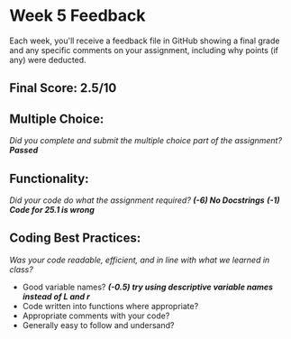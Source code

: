# Week 5 Feedback
Each week, you'll receive a feedback file in GitHub showing a final grade and any specific comments on your assignment, including why points (if any) were deducted.


## Final Score: 2.5/10

## Multiple Choice:
_Did you complete and submit the multiple choice part of the assignment?_
***Passed***

## Functionality: 
_Did your code do what the assignment required?_
***(-6) No Docstrings***
***(-1) Code for 25.1 is wrong***

## Coding Best Practices:
_Was your code readable, efficient, and in line with what we learned in class?_
* Good variable names? 
 ***(-0.5) try using descriptive variable names instead of L and r***
* Code written into functions where appropriate?
* Appropriate comments with your code?
* Generally easy to follow and undersand?
